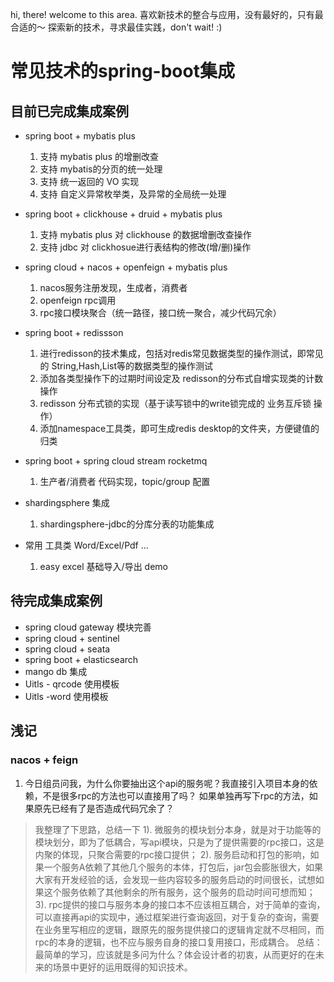 
hi, there! welcome to this area.
喜欢新技术的整合与应用，没有最好的，只有最合适的～
探索新的技术，寻求最佳实践，don't wait!   :)

# 常见技术的spring-boot集成

## 目前已完成集成案例
* spring boot + mybatis plus
    1. 支持 mybatis plus 的增删改查
    2. 支持 mybatis的分页的统一处理
    3. 支持 统一返回的 VO 实现
    4. 支持 自定义异常枚举类，及异常的全局统一处理
* spring boot + clickhouse +  druid + mybatis plus
    1. 支持 mybatis plus 对 clickhouse 的数据增删改查操作
    2. 支持 jdbc 对 clickhosue进行表结构的修改(增/删)操作
  
* spring cloud + nacos + openfeign + mybatis plus
    1. nacos服务注册发现，生成者，消费者
    2. openfeign rpc调用
    3. rpc接口模块聚合（统一路径，接口统一聚合，减少代码冗余）
    
* spring boot + redissson 
    1. 进行redisson的技术集成，包括对redis常见数据类型的操作测试，即常见的 String,Hash,List等的数据类型的操作测试
    2. 添加各类型操作下的过期时间设定及 redisson的分布式自增实现类的计数操作
    3. redisson 分布式锁的实现（基于读写锁中的write锁完成的 业务互斥锁 操作）
    4. 添加namespace工具类，即可生成redis desktop的文件夹，方便键值的归类

* spring boot + spring cloud stream rocketmq 
    1. 生产者/消费者 代码实现，topic/group 配置

* shardingsphere 集成
    1. shardingsphere-jdbc的分库分表的功能集成

* 常用 工具类 Word/Excel/Pdf ...
    1. easy excel 基础导入/导出 demo

## 待完成集成案例
* spring cloud gateway 模块完善
* spring cloud + sentinel
* spring cloud + seata
* spring boot + elasticsearch
* mango db 集成
* Uitls - qrcode 使用模板
* Uitls -word 使用模板


## 浅记
### nacos + feign
1. 今日组员问我，为什么你要抽出这个api的服务呢？我直接引入项目本身的依赖，不是很多rpc的方法也可以直接用了吗？ 如果单独再写下rpc的方法，如果原先已经有了是否造成代码冗余了？
> 我整理了下思路，总结一下
> 1). 微服务的模块划分本身，就是对于功能等的模块划分，即为了低耦合，写api模块，只是为了提供需要的rpc接口，这是内聚的体现，只聚合需要的rpc接口提供；
> 2). 服务启动和打包的影响，如果一个服务A依赖了其他几个服务的本体，打包后，jar包会膨胀很大，如果大家有开发经验的话，会发现一些内容较多的服务启动的时间很长，试想如果这个服务依赖了其他剩余的所有服务，这个服务的启动时间可想而知；
> 3). rpc提供的接口与服务本身的接口本不应该相互耦合，对于简单的查询，可以直接再api的实现中，通过框架进行查询返回，对于复杂的查询，需要在业务里写相应的逻辑，跟原先的服务提供接口的逻辑肯定就不尽相同，而rpc的本身的逻辑，也不应与服务自身的接口复用接口，形成耦合。
总结：最简单的学习，应该就是多问为什么？体会设计者的初衷，从而更好的在未来的场景中更好的运用既得的知识技术。




